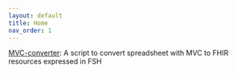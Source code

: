 ```yaml
---
layout: default
title: Home
nav_order: 1
---
```


[MVC-converter](mvc-converter.html): A script to convert spreadsheet with MVC to FHIR resources expressed in FSH
